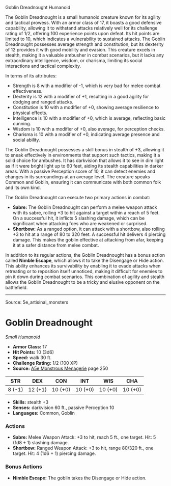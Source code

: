 <MonsterName/>Goblin Dreadnought</MonsterName>
<CreatureType/>Humanoid</CreatureType>

<summary>The Goblin Dreadnought is a small humanoid creature known for its agility and tactical prowess. With an armor class of 17, it boasts a good defensive capability, allowing it to withstand attacks relatively well for its challenge rating of 1/2, offering 100 experience points upon defeat. Its hit points are limited to 10, which indicates a vulnerability to sustained attacks. The Goblin Dreadnought possesses average strength and constitution, but its dexterity of 12 provides it with good mobility and evasion. This creature excels in stealth, making it a valuable ambusher in combat scenarios, but it lacks any extraordinary intelligence, wisdom, or charisma, limiting its social interactions and tactical complexity. </summary>

<detail>

In terms of its attributes:
- Strength is 8 with a modifier of -1, which is very bad for melee combat effectiveness.
- Dexterity is 12 with a modifier of +1, resulting in a good agility for dodging and ranged attacks.
- Constitution is 10 with a modifier of +0, showing average resilience to physical effects.
- Intelligence is 10 with a modifier of +0, which is average, reflecting basic cunning.
- Wisdom is 10 with a modifier of +0, also average, for perception checks.
- Charisma is 10 with a modifier of +0, indicating average presence and social ability.

The Goblin Dreadnought possesses a skill bonus in stealth of +3, allowing it to sneak effectively in environments that support such tactics, making it a solid choice for ambushes. It has darkvision that allows it to see in dim light as if it were bright light up to 60 feet, aiding its stealth capabilities in darker areas. With a passive Perception score of 10, it can detect enemies and changes in its surroundings at an average level. The creature speaks Common and Goblin, ensuring it can communicate with both common folk and its own kind.

The Goblin Dreadnought can execute two primary actions in combat:
- **Sabre:** The Goblin Dreadnought can perform a melee weapon attack with its sabre, rolling +3 to hit against a target within a reach of 5 feet. On a successful hit, it inflicts 5 slashing damage, which can be significant when attacking foes who are weakened or surprised.
- **Shortbow:** As a ranged option, it can attack with a shortbow, also rolling +3 to hit at a range of 80 to 320 feet. A successful hit delivers 4 piercing damage. This makes the goblin effective at attacking from afar, keeping it at a safer distance from melee combat.

In addition to its regular actions, the Goblin Dreadnought has a bonus action called **Nimble Escape**, which allows it to take the Disengage or Hide action. This ability enhances its survivability by enabling it to evade attacks when retreating or to reposition itself unnoticed, making it difficult for enemies to pin it down during combat scenarios. This combination of agility and stealth allows the Goblin Dreadnought to be a tricky and elusive opponent on the battlefield.</detail>



---

Source: 5e_artisinal_monsters

# Goblin Dreadnought

*Small* *Humanoid*

- **Armor Class:** 17
- **Hit Points:** 10 (3d6)
- **Speed:** walk 30 ft.
- **Challenge Rating:** 1/2 (100 XP)
- **Source:** [A5e Monstrous Menagerie](https://enpublishingrpg.com/products/level-up-monstrous-menagerie-a5e) page 250

| STR | DEX | CON | INT | WIS | CHA |
| --- | --- | --- | --- | --- | --- |
| 8 (-1) | 12 (+1) | 10 (+0) | 10 (+0) | 10 (+0) | 10 (+0) |

- **Skills:** stealth +3
- **Senses:** darkvision 60 ft., passive Perception 10
- **Languages:** Common, Goblin

### Actions

- **Sabre:** Melee Weapon Attack: +3 to hit, reach 5 ft., one target. Hit: 5 (1d8 + 1) slashing damage.
- **Shortbow:** Ranged Weapon Attack: +3 to hit, range 80/320 ft., one target. Hit: 4 (1d6 + 1) piercing damage.

### Bonus Actions

- **Nimble Escape:** The goblin takes the Disengage or Hide action.




